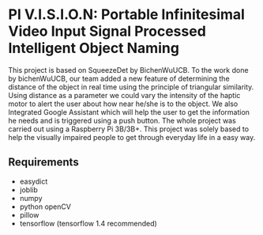 # PI V.I.S.I.O.N: Portable Infinitesimal Video Input Signal Processed Intelligent Object Naming
This project is based on SqueezeDet by BichenWuUCB. To the work done by bichenWuUCB, our team added a new feature of determining the distance of the object in real time using the principle of triangular similarity. Using distance as a parameter we could vary the intensity of the haptic motor to alert the user about how near he/she is to the object. We also Integrated Google Assistant which will help the user to get the information he needs and is triggered using a push button.  The whole project was carried out using a Raspberry Pi 3B/3B+. This project was solely based to help the visually impaired people to get through everyday life in a easy way. 
## Requirements
* easydict
* joblib
* numpy
* python openCV
* pillow
* tensorflow (tensorflow 1.4 recommended)
 